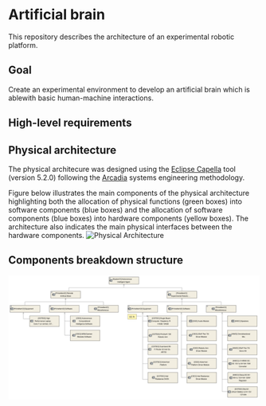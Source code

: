 # Artificial brain
This repository describes the architecture of an experimental robotic platform.

## Goal
Create an experimental environment to develop an artificial brain which is ablewith basic human-machine interactions.

## High-level requirements


## Physical architecture
The physical architecure was designed using the [Eclipse Capella](https://www.eclipse.org/capella/) tool (version 5.2.0) following the [Arcadia](https://www.eclipse.org/capella/arcadia.html) systems engineering methodology.

Figure below illustrates the main components of the physical architecture highlighting both the allocation of physical functions (green boxes) into software components (blue boxes) and the allocation of software components (blue boxes) into hardware components (yellow boxes). The architecture also indicates the main physical interfaces between the hardware components.
![Physical Architecture](https://github.com/LCAD-UFES/artificial_brain/blob/main/docs/%5BPAB%5D%20Physical%20Architecture%202.png)

## Components breakdown structure
![Configuration Items](https://github.com/LCAD-UFES/artificial_brain/blob/main/docs/%5BCIBD%5D%20Configuration%20Items%202.png)
